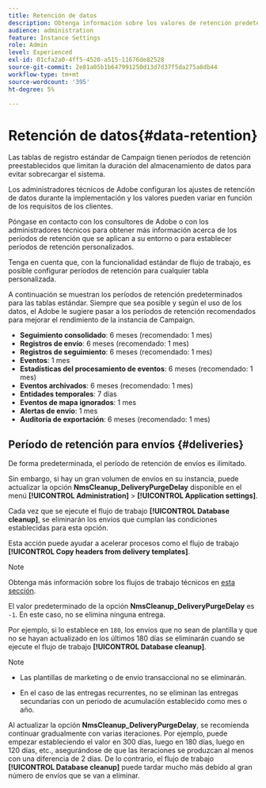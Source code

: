 ```yaml
---
title: Retención de datos
description: Obtenga información sobre los valores de retención predeterminados para las tablas estándar
audience: administration
feature: Instance Settings
role: Admin
level: Experienced
exl-id: 01cfa2a0-4ff5-4520-a515-11676de82528
source-git-commit: 2e81a05b1b647991250d13d7d37f5da275a8db44
workflow-type: tm+mt
source-wordcount: '395'
ht-degree: 5%

---
```


# Retención de datos{#data-retention}

Las tablas de registro estándar de Campaign tienen períodos de retención preestablecidos que limitan la duración del almacenamiento de datos para evitar sobrecargar el sistema.

Los administradores técnicos de Adobe configuran los ajustes de retención de datos durante la implementación y los valores pueden variar en función de los requisitos de los clientes.

Póngase en contacto con los consultores de Adobe o con los administradores técnicos para obtener más información acerca de los períodos de retención que se aplican a su entorno o para establecer períodos de retención personalizados.

Tenga en cuenta que, con la funcionalidad estándar de flujo de trabajo, es posible configurar períodos de retención para cualquier tabla personalizada.

A continuación se muestran los períodos de retención predeterminados para las tablas estándar. Siempre que sea posible y según el uso de los datos, el Adobe le sugiere pasar a los períodos de retención recomendados para mejorar el rendimiento de la instancia de Campaign.

* **Seguimiento consolidado**: 6 meses (recomendado: 1 mes)
* **Registros de envío**: 6 meses (recomendado: 1 mes)
* **Registros de seguimiento**: 6 meses (recomendado: 1 mes)
* **Eventos**: 1 mes
* **Estadísticas del procesamiento de eventos**: 6 meses (recomendado: 1 mes)
* **Eventos archivados**: 6 meses (recomendado: 1 mes)
* **Entidades temporales**: 7 días
* **Eventos de mapa ignorados**: 1 mes
* **Alertas de envío**: 1 mes
* **Auditoría de exportación**: 6 meses (recomendado: 1 mes)

## Período de retención para envíos {#deliveries}

De forma predeterminada, el período de retención de envíos es ilimitado.

Sin embargo, si hay un gran volumen de envíos en su instancia, puede actualizar la opción **NmsCleanup_DeliveryPurgeDelay** disponible en el menú **[!UICONTROL Administration]** > **[!UICONTROL Application settings]**.

Cada vez que se ejecute el flujo de trabajo **[!UICONTROL Database cleanup]**, se eliminarán los envíos que cumplan las condiciones establecidas para esta opción.

Esta acción puede ayudar a acelerar procesos como el flujo de trabajo **[!UICONTROL Copy headers from delivery templates]**.

>[!NOTE]
>
>Obtenga más información sobre los flujos de trabajo técnicos en [esta sección](technical-workflows.md).


El valor predeterminado de la opción **NmsCleanup_DeliveryPurgeDelay** es `-1`. En este caso, no se elimina ninguna entrega.

Por ejemplo, si lo establece en `180`, los envíos que no sean de plantilla y que no se hayan actualizado en los últimos 180 días se eliminarán cuando se ejecute el flujo de trabajo **[!UICONTROL Database cleanup]**.

>[!NOTE]
>
>* Las plantillas de marketing o de envío transaccional no se eliminarán.
>
>* En el caso de las entregas recurrentes, no se eliminan las entregas secundarias con un periodo de acumulación establecido como mes o año.

Al actualizar la opción **NmsCleanup_DeliveryPurgeDelay**, se recomienda continuar gradualmente con varias iteraciones. Por ejemplo, puede empezar estableciendo el valor en 300 días, luego en 180 días, luego en 120 días, etc., asegurándose de que las iteraciones se produzcan al menos con una diferencia de 2 días. De lo contrario, el flujo de trabajo **[!UICONTROL Database cleanup]** puede tardar mucho más debido al gran número de envíos que se van a eliminar.

